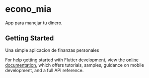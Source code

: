 # econo_mia

App para manejar tu dinero.

## Getting Started

Una simple aplicacion de finanzas personales

For help getting started with Flutter development, view the
[online documentation](https://docs.flutter.dev/), which offers tutorials,
samples, guidance on mobile development, and a full API reference.
